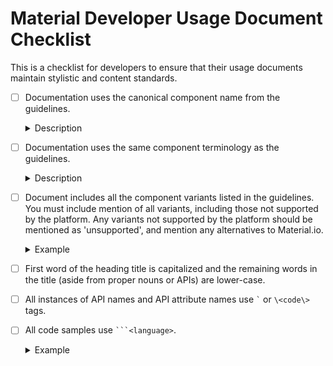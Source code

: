 # Material Developer Usage Document Checklist

This is a checklist for developers to ensure that their usage documents maintain stylistic and content standards.


- [ ]  Documentation uses the canonical component name from the guidelines.

	<details>
		<summary>Description</summary>

	Use the canonical name (the name used in <a href="https://material.io/components/">material.io/components</a>\/\<component\>) instead of the API name for the platform. Reference the platform API name only when referencing the API.<br>

	For example, buttons: <br>
		 'Text button' is the canonical name, but <code>FlatButton</code> is the API name in Flutter. When describing the component or component variant in the text, use 'text button' and use `FlatButton` only in either the API references or code samples.


	</details>

- [ ]  Documentation uses the same component terminology as the guidelines.

	<details>
		<summary>Description</summary>

	Aside from API variables and parameters, use the terminology from the component guidance pages.

	For example, chips: <br>
	The <a href="https://material.io/components/chips/#anatomy">Chips guidance</a> describes the use of 'thumbnails' and 'remove icon' images/icons. However, the <a href="https://material.io/develop/web/components/chips/#leading-and-trailing-icons">Web chips</a> article uses the terminology 'leading' and 'trailing' to describe the same images/icons. 
	
	Because this documentation is focused on examples resembling those found in the guidance for material.io/components, use the terminology in the guidance.

	</details>

- [ ]  Document includes all the component variants listed in the guidelines.<br>
	You must include mention of all variants, including those not supported by the platform. Any variants not supported by the platform should be mentioned as 'unsupported', and mention any alternatives to Material.io.

	<details>
		<summary>Example</summary>

	The [Buttons component](https://material.io/components/buttons) has 4 variants: <br>
	<ul>
		<li>Text</li>
		<li>Outlined</li>
		<li>Contained</li>
		<li>Toggle</li>
		<ul>
			<li> Toggle Bar</li>
			<li> Toggle Icon</li>
		</ul>
	</ul>
	</details>

- [ ]  First word of the heading title is capitalized and the remaining words in the title (aside from proper nouns or APIs) are lower-case.
- [ ]  All instances of API names and API attribute names use <code>\`</code> or `\<code\>` tags.
- [ ]  All code samples use <code>\`\`\`\<language\></code>.

	<details>
		<summary>Example</summary>

	\`\`\`html
	\<head\> <br>
	&nbsp;&nbsp;&nbsp;&nbsp;  \<link rel="stylesheet" href="https://fonts.googleapis.com/icon?family=Material+Icons"\><br>
	\</head\><br>
	\`\`\`
	</details>
